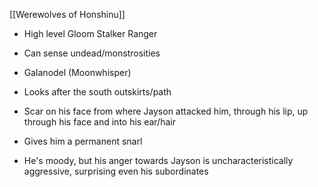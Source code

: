 [[Werewolves of Honshinu]]

- High level Gloom Stalker Ranger

- Can sense undead/monstrosities

- Galanodel (Moonwhisper)
- Looks after the south outskirts/path
- Scar on his face from where Jayson attacked him, through his lip, up through his face and into his ear/hair

- Gives him a permanent snarl

- He's moody, but his anger towards Jayson is uncharacteristically aggressive, surprising even his subordinates
